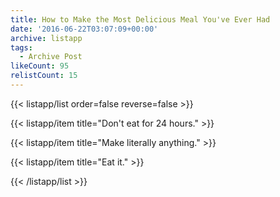 ```yaml
---
title: How to Make the Most Delicious Meal You've Ever Had
date: '2016-06-22T03:07:09+00:00'
archive: listapp
tags: 
  - Archive Post
likeCount: 95
relistCount: 15
---
```



{{< listapp/list order=false reverse=false >}}

   {{< listapp/item title="Don't eat for 24 hours." >}}

   {{< listapp/item title="Make literally anything." >}}

   {{< listapp/item title="Eat it." >}}

{{< /listapp/list >}}
